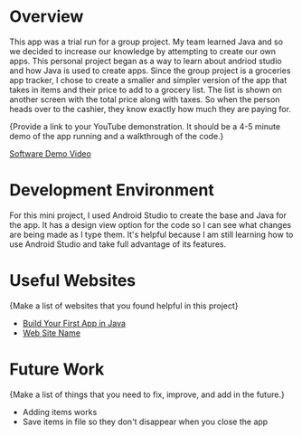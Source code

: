 # Overview

This app was a trial run for a group project. My team learned Java and so we decided to increase our knowledge by attempting to create our own apps. This personal 
project began as a way to learn about andriod studio and how Java is used to create apps. Since the group project is a groceries app tracker, I chose to create a 
smaller and simpler version of the app that takes in items and their price to add to a grocery list. The list is shown on another screen with the total price along 
with taxes. So when the person heads over to the cashier, they know exactly how much they are paying for.

{Provide a link to your YouTube demonstration.  It should be a 4-5 minute demo of the app running and a walkthrough of the code.}

[Software Demo Video](http://youtube.link.goes.here)

# Development Environment

For this mini project, I used Android Studio to create the base and Java for the app. It has a design view option for the code so I can see what changes are being 
made as I type them. It's helpful because I am still learning how to use Android Studio and take full advantage of its features.

# Useful Websites

{Make a list of websites that you found helpful in this project}
* [Build Your First App in Java](https://developer.android.com/codelabs/build-your-first-android-app#0)
* [Web Site Name](http://url.link.goes.here)

# Future Work

{Make a list of things that you need to fix, improve, and add in the future.}
* Adding items works
* Save items in file so they don't disappear when you close the app
